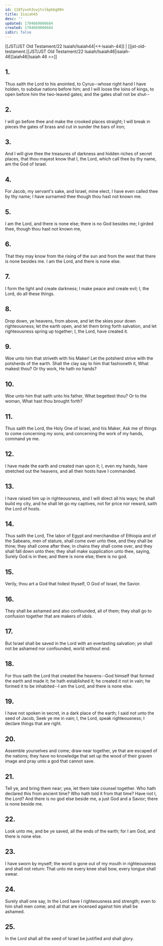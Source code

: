 ```yaml
---
id: 118fyvxh3cwjtvl6pbbg00n
title: Isaiah45
desc: ''
updated: 1704669006684
created: 1704669006684
isDir: false
---
```

[[JST/JST Old Testament/22 Isaiah/Isaiah44|<<-isaiah-44]] | [[jst-old-testament.[[JST/JST Old Testament/22 Isaiah/Isaiah46|isaiah-46]]aiah46|Isaiah 46 >>]]
## 1.
Thus saith the Lord to his anointed, to Cyrus\--whose right hand I have holden, to subdue nations before him; and I will loose the loins of kings, to open before him the two-leaved gates; and the gates shall not be shut\--
## 2.
I will go before thee and make the crooked places straight; I will break in pieces the gates of brass and cut in sunder the bars of iron;
## 3.
And I will give thee the treasures of darkness and hidden riches of secret places, that thou mayest know that I, the Lord, which call thee by thy name, am the God of Israel.
## 4.
For Jacob, my servant\'s sake, and Israel, mine elect, I have even called thee by thy name; I have surnamed thee though thou hast not known me.
## 5.
I am the Lord, and there is none else; there is no God besides me; I girded thee, though thou hast not known me,
## 6.
That they may know from the rising of the sun and from the west that there is none besides me. I am the Lord, and there is none else.
## 7.
I form the light and create darkness; I make peace and create evil; I, the Lord, do all these things.
## 8.
Drop down, ye heavens, from above, and let the skies pour down righteousness; let the earth open, and let them bring forth salvation, and let righteousness spring up together; I, the Lord, have created it.
## 9.
Woe unto him that striveth with his Maker! Let the potsherd strive with the potsherds of the earth. Shall the clay say to him that fashioneth it, What makest thou? Or thy work, He hath no hands?
## 10.
Woe unto him that saith unto his father, What begettest thou? Or to the woman, What hast thou brought forth?
## 11.
Thus saith the Lord, the Holy One of Israel, and his Maker, Ask me of things to come concerning my sons; and concerning the work of my hands, command ye me.
## 12.
I have made the earth and created man upon it; I, even my hands, have stretched out the heavens, and all their hosts have I commanded.
## 13.
I have raised him up in righteousness, and I will direct all his ways; he shall build my city, and he shall let go my captives, not for price nor reward, saith the Lord of hosts.
## 14.
Thus saith the Lord, The labor of Egypt and merchandise of Ethiopia and of the Sabeans, men of stature, shall come over unto thee, and they shall be thine; they shall come after thee; in chains they shall come over, and they shall fall down unto thee; they shall make supplication unto thee, saying, Surely God is in thee; and there is none else; there is no god.
## 15.
Verily, thou art a God that hidest thyself, O God of Israel, the Savior.
## 16.
They shall be ashamed and also confounded, all of them; they shall go to confusion together that are makers of idols.
## 17.
But Israel shall be saved in the Lord with an everlasting salvation; ye shall not be ashamed nor confounded, world without end.
## 18.
For thus saith the Lord that created the heavens\--God himself that formed the earth and made it; he hath established it; he created it not in vain; he formed it to be inhabited\--I am the Lord, and there is none else.
## 19.
I have not spoken in secret, in a dark place of the earth; I said not unto the seed of Jacob, Seek ye me in vain; I, the Lord, speak righteousness; I declare things that are right.
## 20.
Assemble yourselves and come; draw near together, ye that are escaped of the nations; they have no knowledge that set up the wood of their graven image and pray unto a god that cannot save.
## 21.
Tell ye, and bring them near; yea, let them take counsel together. Who hath declared this from ancient time? Who hath told it from that time? Have not I, the Lord? And there is no god else beside me, a just God and a Savior; there is none beside me.
## 22.
Look unto me, and be ye saved, all the ends of the earth; for I am God, and there is none else.
## 23.
I have sworn by myself; the word is gone out of my mouth in righteousness and shall not return: That unto me every knee shall bow, every tongue shall swear.
## 24.
Surely shall one say, In the Lord have I righteousness and strength; even to him shall men come; and all that are incensed against him shall be ashamed.
## 25.
In the Lord shall all the seed of Israel be justified and shall glory.

